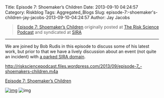 Title: Episode 7: Shoemaker’s Children
Date: 2013-09-10 04:24:57
Category: Riskblog
Tags: Aggregated_Blogs
Slug: episode-7:-shoemaker's-children-jay-jacobs-2013-09-10-04:24:57
Author: Jay Jacobs

>[Episode 7: Shoemaker’s Children](http://riskscience.net/2013/09/10/episode-7-shoemakers-children/) originally posted at [The Risk Science Podcast](http://riskscience.net) and syndicated at [SIRA](http://societyinforisk.org)
***
We are joined by Bob Rudis in this episode to discuss some of his latest work, but prior to that we have a lively discussion about an event (not quite an incident) with [a parked SIRA domain](https://www.societyinforisk.org/content/security-event-society-information-risk-analysts).

<http://risksciencepodcast.files.wordpress.com/2013/09/episode-7_-shoemakers-children.m4a>

[Episode 7: Shoemaker’s Children](http://risksciencepodcast.files.wordpress.com/2013/09/episode-7_-shoemakers-children.m4a)

[![img](/images/blank.png)](#) ![img](http://pixel.wp.com/b.gif?host=riskscience.net&blog=49067683&post=85&subd=risksciencepodcast&ref=&feed=1)


